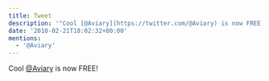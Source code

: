 ```yaml
---
title: Tweet
description: '"Cool [@Aviary](https://twitter.com/@Aviary) is now FREE! "'
date: '2010-02-21T18:02:32+00:00'
mentions:
  - '@Aviary'
---
```

Cool [@Aviary](https://twitter.com/@Aviary) is now FREE! 
